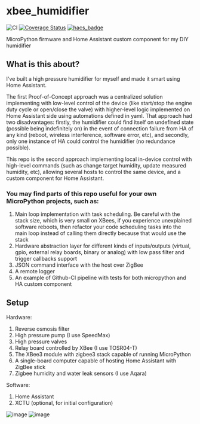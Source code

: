 # xbee_humidifier
![CI](https://github.com/Shulyaka/xbee_humidifier/actions/workflows/xbee_humidifier.yml/badge.svg?branch=master)
[![Coverage Status](https://coveralls.io/repos/github/Shulyaka/xbee_humidifier/badge.svg?branch=master)](https://coveralls.io/github/Shulyaka/xbee_humidifier?branch=master)
[![hacs_badge](https://img.shields.io/badge/HACS-Custom-41BDF5.svg)](https://github.com/hacs/integration)

MicroPython firmware and Home Assistant custom component for my DIY humidifier

## What is this about?
I've built a high pressure humidifier for myself and made it smart using Home Assistant.

The first Proof-of-Concept approach was a centralized solution implementing with low-level control of the device (like start/stop the engine duty cycle or open/close the valve) with higher-level logic implemented on Home Assistant side using automations defined in yaml. That approach had two disadvantages: firstly, the humidifier could find itself on undefined state (possible being indefinitely on) in the event of connection failure from HA of any kind (reboot, wireless interference, software error, etc), and secondly, only one instance of HA could control the humidifier (no redundance possible).

This repo is the second approach implementing local in-device control with high-level commands (such as change target humidity, update measured humidity, etc), allowing several hosts to control the same device, and a custom component for Home Assistant.

### You may find parts of this repo useful for your own MicroPython projects, such as:
1. Main loop implementation with task scheduling. Be careful with the stack size, which is very small on XBees, if you experience unexplained software reboots, then refactor your code scheduling tasks into the main loop instead of calling them directly because that would use the stack
2. Hardware abstraction layer for different kinds of inputs/outputs (virtual, gpio, external relay boards, binary or analog) with low pass filter and trigger callbacks support
3. JSON command interface with the host over ZigBee
4. A remote logger
5. An example of Github-CI pipeline with tests for both micropython and HA custom component

## Setup
Hardware:
1. Reverse osmosis filter
2. High pressure pump (I use SpeedMax)
3. High pressure valves
4. Relay board controlled by XBee (I use TOSR04-T)
5. The XBee3 module with zigbee3 stack capable of running MicroPython
6. A single-board computer capable of hosting Home Assistant with ZigBee stick
7. Zigbee humidity and water leak sensors (I use Aqara)

Software:
1. Home Assistant
2. XCTU (optional, for initial configuration)

![image](https://github.com/Shulyaka/xbee_humidifier/assets/2741408/1bde427c-6b78-420a-9ca6-a9678a8affea)
![image](https://github.com/Shulyaka/xbee_humidifier/assets/2741408/1ffda79b-5865-4031-8e36-aac3dec9fee7)
